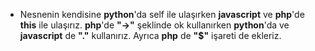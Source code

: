 - Nesnenin kendisine **python**'da self ile ulaşırken **javascript** ve **php**'de **this** ile ulaşırız. **php**'de **"->"** şeklinde ok kullanırken **python**'da ve **javascript** de **"."** kullanırız. Ayrıca **php** de **"$"** işareti de ekleriz.